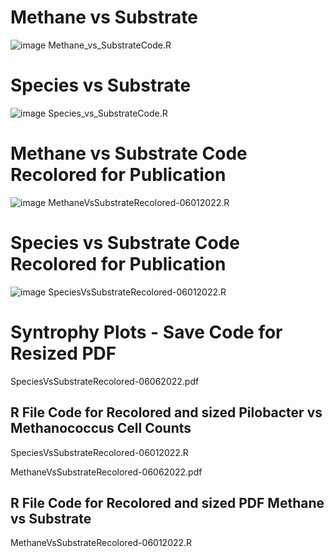 # Methane vs Substrate
![image](https://user-images.githubusercontent.com/106693445/171458034-e4268cf7-726c-41aa-9941-54fe4daf6c32.png)
Methane_vs_SubstrateCode.R
# Species vs Substrate
![image](https://user-images.githubusercontent.com/106693445/171459258-9170de0f-710e-4202-ab76-aaf1ecb89897.png)
 Species_vs_SubstrateCode.R
# Methane vs Substrate Code Recolored for Publication 
![image](https://user-images.githubusercontent.com/106693445/171461745-75eb3042-082e-43e4-8b52-088b473427ed.png)
MethaneVsSubstrateRecolored-06012022.R
# Species vs Substrate Code Recolored for Publication
![image](https://user-images.githubusercontent.com/106693445/171466059-8df808c4-6323-40a5-9c81-c58bf4b9a1b1.png)
SpeciesVsSubstrateRecolored-06012022.R
# Syntrophy Plots - Save Code for Resized PDF

SpeciesVsSubstrateRecolored-06062022.pdf
## R File Code for Recolored and sized Pilobacter vs Methanococcus Cell Counts
SpeciesVsSubstrateRecolored-06012022.R

MethaneVsSubstrateRecolored-06062022.pdf
## R File Code for Recolored and sized PDF Methane vs Substrate 
MethaneVsSubstrateRecolored-06012022.R
